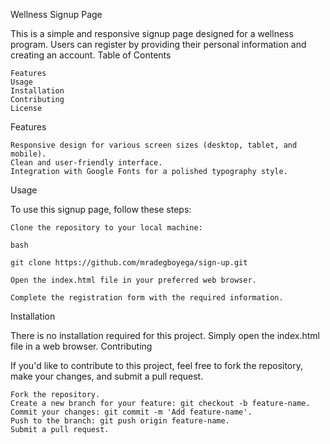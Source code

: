 Wellness Signup Page

This is a simple and responsive signup page designed for a wellness program. Users can register by providing their personal information and creating an account.
Table of Contents

    Features
    Usage
    Installation
    Contributing
    License

Features

    Responsive design for various screen sizes (desktop, tablet, and mobile).
    Clean and user-friendly interface.
    Integration with Google Fonts for a polished typography style.

Usage

To use this signup page, follow these steps:

    Clone the repository to your local machine:

    bash

    git clone https://github.com/mradegboyega/sign-up.git

    Open the index.html file in your preferred web browser.

    Complete the registration form with the required information.

Installation

There is no installation required for this project. Simply open the index.html file in a web browser.
Contributing

If you'd like to contribute to this project, feel free to fork the repository, make your changes, and submit a pull request.

    Fork the repository.
    Create a new branch for your feature: git checkout -b feature-name.
    Commit your changes: git commit -m 'Add feature-name'.
    Push to the branch: git push origin feature-name.
    Submit a pull request.